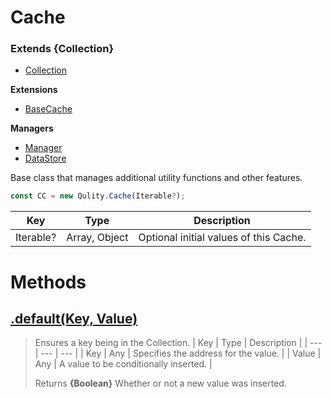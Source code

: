 
# Cache
### Extends **{Collection}**

* [Collection](https://github.com/QSmally/Qulity/blob/master/Documentation/Collection.md)

**Extensions**
* [BaseCache](https://github.com/QSmally/Qulity/blob/master/Documentation/Cache.md)

**Managers**
* [Manager](https://github.com/QSmally/Qulity/blob/master/Documentation/BaseManager.md)
* [DataStore](https://github.com/QSmally/Qulity/blob/master/Documentation/DataStore.md)

Base class that manages additional utility functions and other features.
```js
const CC = new Qulity.Cache(Iterable?);
```

| Key | Type | Description |
| --- | --- | --- |
| Iterable? | Array, Object | Optional initial values of this Cache. |



# Methods
## [.default(Key, Value)](https://github.com/QSmally/Qulity/blob/master/lib/Extensions/Cache.js#L25)
> Ensures a key being in the Collection.
> | Key | Type | Description |
> | --- | --- | --- |
> | Key | Any | Specifies the address for the value. |
> | Value | Any | A value to be conditionally inserted. |
>
> Returns **{Boolean}** Whether or not a new value was inserted.
